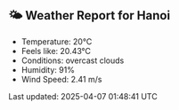 <!-- WEATHER-START -->
## 🌤 Weather Report for Hanoi

- Temperature: 20°C
- Feels like: 20.43°C
- Conditions: overcast clouds
- Humidity: 91%
- Wind Speed: 2.41 m/s

Last updated: 2025-04-07 01:48:41 UTC
<!-- WEATHER-END -->
